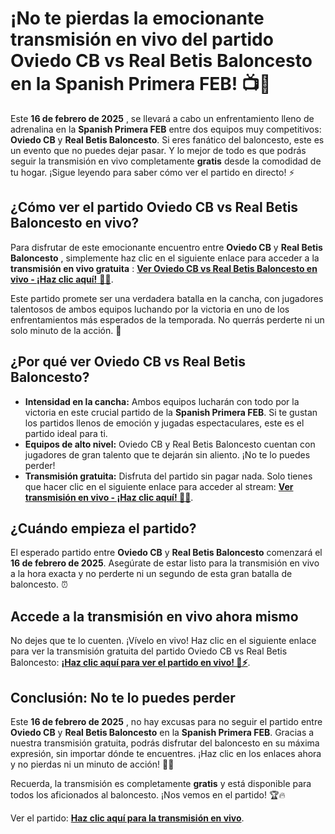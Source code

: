 # ¡No te pierdas la emocionante transmisión en vivo del partido Oviedo CB vs Real Betis Baloncesto en la Spanish Primera FEB! 📺🏀

Este **16 de febrero de 2025** , se llevará a cabo un enfrentamiento lleno de adrenalina en la **Spanish Primera FEB** entre dos equipos muy competitivos: **Oviedo CB** y **Real Betis Baloncesto**. Si eres fanático del baloncesto, este es un evento que no puedes dejar pasar. Y lo mejor de todo es que podrás seguir la transmisión en vivo completamente **gratis** desde la comodidad de tu hogar. ¡Sigue leyendo para saber cómo ver el partido en directo! ⚡

## ¿Cómo ver el partido Oviedo CB vs Real Betis Baloncesto en vivo?

Para disfrutar de este emocionante encuentro entre **Oviedo CB** y **Real Betis Baloncesto** , simplemente haz clic en el siguiente enlace para acceder a la **transmisión en vivo gratuita** : [**Ver Oviedo CB vs Real Betis Baloncesto en vivo - ¡Haz clic aquí!** 🏀👀](https://tinyurl.com/livestreamfreeo?st=Oviedo+CB+vs+Real+Betis+Baloncesto&si=gh).

Este partido promete ser una verdadera batalla en la cancha, con jugadores talentosos de ambos equipos luchando por la victoria en uno de los enfrentamientos más esperados de la temporada. No querrás perderte ni un solo minuto de la acción. 📅

## ¿Por qué ver Oviedo CB vs Real Betis Baloncesto?

- **Intensidad en la cancha:** Ambos equipos lucharán con todo por la victoria en este crucial partido de la **Spanish Primera FEB**. Si te gustan los partidos llenos de emoción y jugadas espectaculares, este es el partido ideal para ti.
- **Equipos de alto nivel:** Oviedo CB y Real Betis Baloncesto cuentan con jugadores de gran talento que te dejarán sin aliento. ¡No te lo puedes perder!
- **Transmisión gratuita:** Disfruta del partido sin pagar nada. Solo tienes que hacer clic en el siguiente enlace para acceder al stream: [**Ver transmisión en vivo - ¡Haz clic aquí! 🎥🎯**](https://tinyurl.com/livestreamfreeo?st=Oviedo+CB+vs+Real+Betis+Baloncesto&si=gh).

## ¿Cuándo empieza el partido?

El esperado partido entre **Oviedo CB** y **Real Betis Baloncesto** comenzará el **16 de febrero de 2025**. Asegúrate de estar listo para la transmisión en vivo a la hora exacta y no perderte ni un segundo de esta gran batalla de baloncesto. ⏰

## Accede a la transmisión en vivo ahora mismo

No dejes que te lo cuenten. ¡Vívelo en vivo! Haz clic en el siguiente enlace para ver la transmisión gratuita del partido Oviedo CB vs Real Betis Baloncesto: [**¡Haz clic aquí para ver el partido en vivo! 🔴⚡**](https://tinyurl.com/livestreamfreeo?st=Oviedo+CB+vs+Real+Betis+Baloncesto&si=gh).

## Conclusión: No te lo puedes perder

Este **16 de febrero de 2025** , no hay excusas para no seguir el partido entre **Oviedo CB** y **Real Betis Baloncesto** en la **Spanish Primera FEB**. Gracias a nuestra transmisión gratuita, podrás disfrutar del baloncesto en su máxima expresión, sin importar dónde te encuentres. ¡Haz clic en los enlaces ahora y no pierdas ni un minuto de acción! 📲💥

Recuerda, la transmisión es completamente **gratis** y está disponible para todos los aficionados al baloncesto. ¡Nos vemos en el partido! 🏆🔥

Ver el partido: [**Haz clic aquí para la transmisión en vivo**](https://tinyurl.com/livestreamfreeo?st=Oviedo+CB+vs+Real+Betis+Baloncesto&si=gh).
